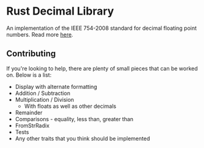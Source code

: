 # Rust Decimal Library

An implementation of the IEEE 754-2008 standard for decimal floating point numbers. Read more
[here](https://en.wikipedia.org/wiki/Decimal_floating_point).

## Contributing

If you're looking to help, there are plenty of small pieces that can be worked on. Below is a list:

- Display with alternate formatting
- Addition / Subtraction
- Multiplication / Division
  - With floats as well as other decimals
- Remainder
- Comparisons - equality, less than, greater than
- FromStrRadix
- Tests
- Any other traits that you think should be implemented
